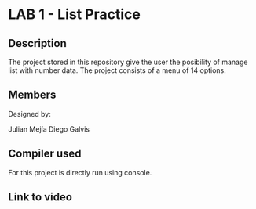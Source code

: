 # LAB 1 - List Practice

## Description
The project stored in this repository give the user the posibility of manage list with number data. The project consists of a menu of 14 options.

## Members
Designed by:

Julian Mejía
Diego Galvis

## Compiler used
For this project is directly run using console.

## Link to video
